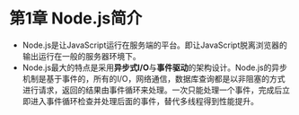 # 第1章 Node.js简介
* Node.js是让JavaScript运行在服务端的平台。即让JavaScript脱离浏览器的输出运行在一般的服务器环境下。
* Node.js最大的特点是采用**异步式I/O**与**事件驱动**的架构设计。Node.js的异步机制是基于事件的，所有的I/O，网络通信，数据库查询都是以非阻塞的方式进行请求，返回的结果由事件循环来处理。一次只能处理一个事件，完成后立即进入事件循环检查并处理后面的事件，替代多线程得到性能提升。
